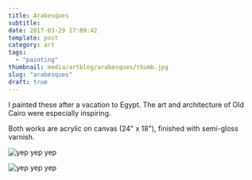 ```yaml
---
title: Arabesques
subtitle:
date: 2017-03-29 17:09:42
template: post
category: art
tags:
  - "painting"
thumbnail: media/artblog/arabesques/thumb.jpg
slug: "arabesques"
draft: true
---
```


I painted these after a vacation to Egypt. The art and architecture of Old Cairo were especially inspiring.

Both works are acrylic on canvas (24" x 18"), finished with semi-gloss varnish.

![yep yep yep](/media/artblog/arabesques/RJS-001-levant-one.jpg "yep yep")

![yep yep yep](/media/artblog/arabesques/RJS-002-levant-two.jpg "yep yep")
